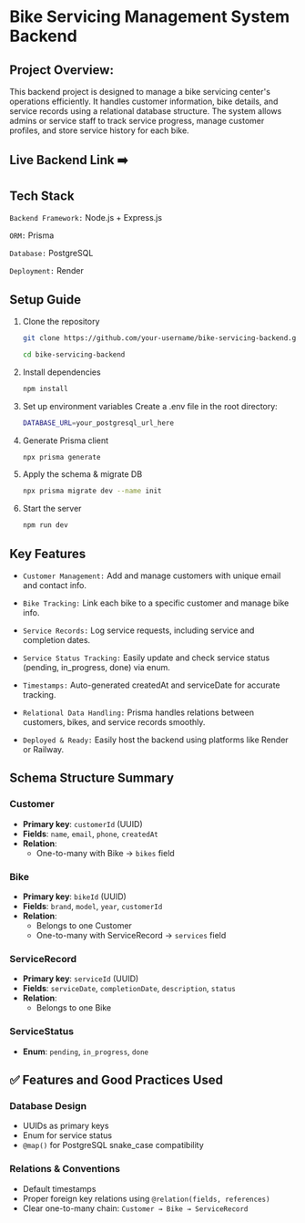 # Bike Servicing Management System Backend

## Project Overview:

This backend project is designed to manage a bike servicing center's operations efficiently. It handles customer information, bike details, and service records using a relational database structure. The system allows admins or service staff to track service progress, manage customer profiles, and store service history for each bike.

## Live Backend Link ➡️ 


## Tech Stack

`Backend Framework:` Node.js + Express.js

`ORM:` Prisma

`Database:` PostgreSQL

`Deployment:` Render

## Setup Guide

1. Clone the repository

   ```bash
   git clone https://github.com/your-username/bike-servicing-backend.git

   cd bike-servicing-backend

   ```

2. Install dependencies

   ```bash
   npm install
   ```

3. Set up environment variables Create a .env file in the root directory:

   ```bash
   DATABASE_URL=your_postgresql_url_here
   ```

4. Generate Prisma client

   ```bash
   npx prisma generate
   ```

5. Apply the schema & migrate DB

   ```bash
   npx prisma migrate dev --name init
   ```

6. Start the server

   ```bash
   npm run dev
   ```


## Key Features

- `Customer Management:` Add and manage customers with unique email and contact info.

- `Bike Tracking:` Link each bike to a specific customer and manage bike info.

- `Service Records:` Log service requests, including service and completion dates.

- `Service Status Tracking:` Easily update and check service status (pending, in_progress, done) via enum.

- `Timestamps:` Auto-generated createdAt and serviceDate for accurate tracking.

- `Relational Data Handling:` Prisma handles relations between customers, bikes, and service records smoothly.

- `Deployed & Ready:` Easily host the backend using platforms like Render or Railway.




## Schema Structure Summary

### Customer

- **Primary key**: `customerId` (UUID)
- **Fields**: `name`, `email`, `phone`, `createdAt`
- **Relation**:
  - One-to-many with Bike → `bikes` field

### Bike

- **Primary key**: `bikeId` (UUID)
- **Fields**: `brand`, `model`, `year`, `customerId`
- **Relation**:
  - Belongs to one Customer
  - One-to-many with ServiceRecord → `services` field

### ServiceRecord

- **Primary key**: `serviceId` (UUID)
- **Fields**: `serviceDate`, `completionDate`, `description`, `status`
- **Relation**:
  - Belongs to one Bike

### ServiceStatus

- **Enum**: `pending`, `in_progress`, `done`

## ✅ Features and Good Practices Used

### Database Design

- UUIDs as primary keys
- Enum for service status
- `@map()` for PostgreSQL snake_case compatibility

### Relations & Conventions

- Default timestamps
- Proper foreign key relations using `@relation(fields, references)`
- Clear one-to-many chain: `Customer → Bike → ServiceRecord`
